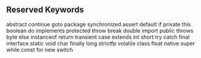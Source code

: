 ## Reserved Keywords

abstract  continue  goto        package    synchronized
assert    default   if          private    this
boolean   do        implements  protected  throw
break     double    import      public     throws
byte      else      instanceof  return     transient
case      extends   int         short      try
catch     final     interface   static     void
char      finally   long        strictfp   volatile
class     float     native      super      while
const     for       new         switch